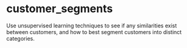 # customer_segments
 Use unsupervised learning techniques to see if any similarities exist between customers, and how to best segment customers into distinct categories.
